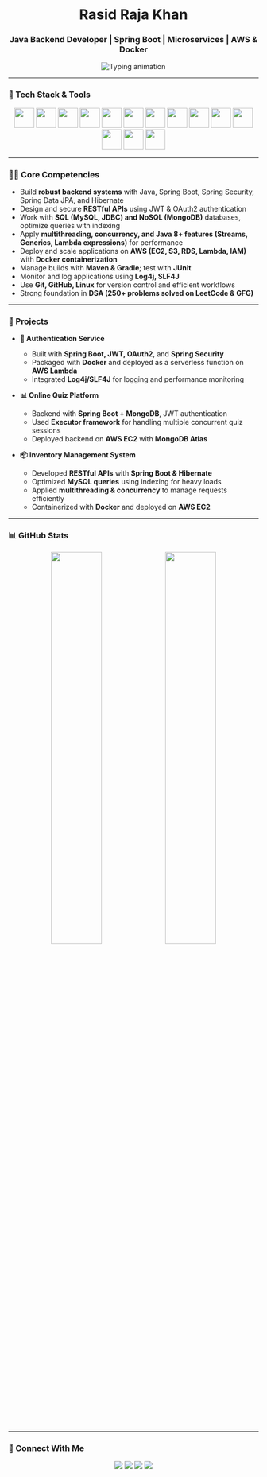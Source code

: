 <h1 align="center">Rasid Raja Khan</h1>
<h3 align="center">Java Backend Developer | Spring Boot | Microservices | AWS & Docker</h3>

<p align="center">
  <img src="https://readme-typing-svg.demolab.com?font=Fira+Code&weight=600&pause=1000&center=true&vCenter=true&width=520&lines=Designing+Robust+Backend+Systems;Building+RESTful+APIs+with+Spring+Boot;Implementing+Security+with+JWT+%26+OAuth2;Deploying+Apps+on+AWS+with+Docker;Optimizing+SQL+%26+MongoDB+Queries;Solving+DSA+to+Strengthen+Problem-Solving" alt="Typing animation" />
</p>

---

### 🧰 Tech Stack & Tools

<p align="center">
  <!-- Core Java -->
  <img src="https://cdn.jsdelivr.net/gh/devicons/devicon/icons/java/java-original.svg" width="40" />
  
  <!-- Frameworks -->
  <img src="https://cdn.jsdelivr.net/gh/devicons/devicon/icons/spring/spring-original.svg" width="40" />
  <img src="https://cdn.jsdelivr.net/gh/devicons/devicon/icons/hibernate/hibernate-original.svg" width="40" />
  <img src="https://cdn.jsdelivr.net/gh/devicons/devicon/icons/maven/maven-original.svg" width="40" />
  <img src="https://cdn.jsdelivr.net/gh/devicons/devicon/icons/gradle/gradle-plain.svg" width="40" />
  <img src="https://cdn.jsdelivr.net/gh/devicons/devicon/icons/junit/junit-original.svg" width="40" />

  <!-- Databases -->
  <img src="https://cdn.jsdelivr.net/gh/devicons/devicon/icons/mysql/mysql-original.svg" width="40" />
  <img src="https://cdn.jsdelivr.net/gh/devicons/devicon/icons/mongodb/mongodb-original.svg" width="40" />
  
  <!-- DevOps -->
  <img src="https://cdn.jsdelivr.net/gh/devicons/devicon/icons/docker/docker-original.svg" width="40" />
  <img src="https://cdn.jsdelivr.net/gh/devicons/devicon/icons/amazonwebservices/amazonwebservices-original.svg" width="40" />
  <img src="https://cdn.jsdelivr.net/gh/devicons/devicon/icons/linux/linux-original.svg" width="40" />

  <!-- Tools -->
  <img src="https://cdn.jsdelivr.net/gh/devicons/devicon/icons/git/git-original.svg" width="40" />
  <img src="https://cdn.jsdelivr.net/gh/devicons/devicon/icons/intellij/intellij-original.svg" width="40" />
  <img src="https://www.vectorlogo.zone/logos/getpostman/getpostman-icon.svg" width="40" />
</p>

---

### 🧑‍💻 Core Competencies

- Build **robust backend systems** with Java, Spring Boot, Spring Security, Spring Data JPA, and Hibernate  
- Design and secure **RESTful APIs** using JWT & OAuth2 authentication  
- Work with **SQL (MySQL, JDBC) and NoSQL (MongoDB)** databases, optimize queries with indexing  
- Apply **multithreading, concurrency, and Java 8+ features (Streams, Generics, Lambda expressions)** for performance  
- Deploy and scale applications on **AWS (EC2, S3, RDS, Lambda, IAM)** with **Docker containerization**  
- Manage builds with **Maven & Gradle**; test with **JUnit**  
- Monitor and log applications using **Log4j, SLF4J**  
- Use **Git, GitHub, Linux** for version control and efficient workflows  
- Strong foundation in **DSA (250+ problems solved on LeetCode & GFG)**  

---

### 🚀 Projects

- **🔐 Authentication Service**  
  - Built with **Spring Boot, JWT, OAuth2**, and **Spring Security**  
  - Packaged with **Docker** and deployed as a serverless function on **AWS Lambda**  
  - Integrated **Log4j/SLF4J** for logging and performance monitoring  

- **📊 Online Quiz Platform**  
  - Backend with **Spring Boot + MongoDB**, JWT authentication  
  - Used **Executor framework** for handling multiple concurrent quiz sessions  
  - Deployed backend on **AWS EC2** with **MongoDB Atlas**  

- **📦 Inventory Management System**  
  - Developed **RESTful APIs** with **Spring Boot & Hibernate**  
  - Optimized **MySQL queries** using indexing for heavy loads  
  - Applied **multithreading & concurrency** to manage requests efficiently  
  - Containerized with **Docker** and deployed on **AWS EC2**  

---

### 📊 GitHub Stats

<p align="center">
  <img src="https://github-readme-stats.vercel.app/api?username=khanrasidraja&show_icons=true&theme=tokyonight" width="45%" />
  <img src="https://github-readme-stats.vercel.app/api/top-langs/?username=khanrasidraja&layout=compact&theme=tokyonight" width="45%" />
</p>

---

### 🔗 Connect With Me

<p align="center">
  <a href="https://www.linkedin.com/in/rashid-r-k-6b6aa5173/"><img src="https://img.shields.io/badge/LinkedIn-0A66C2?style=for-the-badge&logo=linkedin" /></a>
  <a href="https://leetcode.com/u/RasidKhan123/"><img src="https://img.shields.io/badge/LeetCode-FFA116?style=for-the-badge&logo=leetcode" /></a>
  <a href="mailto:khanrasidraja@gmail.com"><img src="https://img.shields.io/badge/Gmail-D14836?style=for-the-badge&logo=gmail" /></a>
  <a href="https://github.com/khanrasidraja"><img src="https://img.shields.io/badge/GitHub-100000?style=for-the-badge&logo=github" /></a>
</p>
